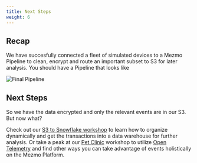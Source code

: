 ```yaml
---
title: Next Steps
weight: 6
---
```

<!--
{{% alert title="Survey" color="warning" %}}
We are offering $X to the first N people to complete a short survey on Mezmo Pipeline and the workshop you just completed.  If you have 7 min, head on over **[here](#)**.
{{% /alert %}}
-->

## Recap

We have succesfully connected a fleet of simulated devices to a Mezmo Pipeline to clean, encrypt and route an important subset to S3 for later analysis.  You should have a Pipeline that looks like

![Final Pipeline](../../images/pipeline_final.png)

## Next Steps

So we have the data encrypted and only the relevant events are in our S3.  But now what?

Check out our [S3 to Snowflake workshop](/mezmo-workshops/s3-to-snowflake/) to learn how to organize dynamically and get the transactions into a data warehouse for further analysis.  Or take a peak at our [Pet Clinic](/mezmo-workshops/pet-clinic/) workshop to utilize [Open Telemetry](https://opentelemetry.io/) and find other ways you can take advantage of events holistically on the Mezmo Platform.
